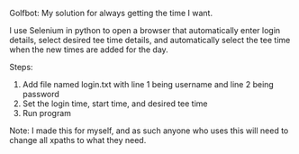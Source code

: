 Golfbot: My solution for always getting the time I want.

I use Selenium in python to open a browser that automatically enter login details, select desired tee time details, and automatically select the tee time when the new times are added for the day.

Steps:

1. Add file named login.txt with line 1 being username and line 2 being password
2. Set the login time, start time, and desired tee time
3. Run program

Note: I made this for myself, and as such anyone who uses this will need to change all xpaths 
to what they need.
